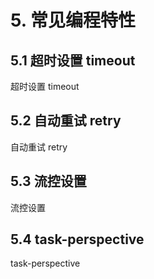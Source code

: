 # 5. 常见编程特性

## 5.1 超时设置 timeout

超时设置 timeout

## 5.2 自动重试 retry

自动重试 retry

## 5.3 流控设置

流控设置

## 5.4 task-perspective

task-perspective
